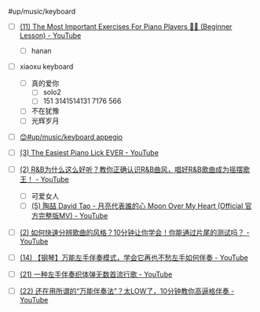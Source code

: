 #up/music/keyboard

- [ ] [(11) The Most Important Exercises For Piano Players 🎹🚨 (Beginner Lesson) - YouTube](https://www.youtube.com/watch?v=PjAiJPxcyV8)
	- [ ] hanan

- [ ] xiaoxu keyboard
	- [ ] 真的爱你
		- [ ] solo2
		- [ ] 151 3141514131 7176 566
	- [ ] 不在犹豫
	- [ ] 光辉岁月
- [ ] [😊#up/music/keyboard appegio](https://47.111.95.20:6001/user/1/md?prefill=%23up%2Fmusic%2Fkeyboard%20appegio)

- [ ] [(3) The Easiest Piano Lick EVER - YouTube](https://www.youtube.com/watch?v=NFa2CTlgBQg)
- [ ] [(2) R&B为什么这么好听？教你正确认识R&B曲风，唱好R&B歌曲成为摇摆歌王！ - YouTube](https://www.youtube.com/watch?v=sGThyQXVXiA)
	- [ ] 可爱女人
	- [ ] [(5) 陶喆 David Tao - 月亮代表誰的心 Moon Over My Heart (Official 官方完整版MV) - YouTube](https://www.youtube.com/watch?v=-iyyvnzxUnE)
- [ ] [(2) 如何快速分辨歌曲的风格？10分钟让你学会！你能通过片尾的测试吗？ - YouTube](https://www.youtube.com/watch?v=STZuJbAfr-g&t=22s)
- [ ] [(14) 【钢琴】万能左手伴奏模式，学会它再也不愁左手如何伴奏 - YouTube](https://www.youtube.com/watch?v=C50om8wfvVQ)
- [ ] [(21) 一种左手伴奏织体弹无数首流行歌 - YouTube](https://www.youtube.com/watch?v=y_LrPWG1ckE)
- [ ] [(22) 还在用所谓的“万能伴奏法”？太LOW了，10分钟教你高逼格伴奏 - YouTube](https://www.youtube.com/watch?v=kUqbz4b5ZDE)